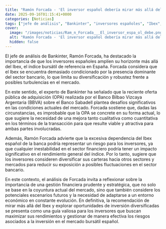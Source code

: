```yaml
---
title: "Ramón Forcada - 'El inversor español debería mirar más allá del Ibex'"
date: 2025-09-16T01:15:41+0000
categories: [Noticias]
tags: ["jefe de análisis", "Bankinter", "inversores españoles", "Ibex", "sector bancario", "diversificación", "mercado bursátil."]
cover:
  image: "/images/noticias/Ram_n_Forcada___El_inversor_espa_ol_debe.png"
  alt: "Ramón Forcada - 'El inversor español debería mirar más allá del Ibex'"
  hidden: false
---
```


El jefe de análisis de Bankinter, Ramón Forcada, ha destacado la importancia de que los inversores españoles amplíen su horizonte más allá del Ibex, el índice bursátil de referencia en España. Forcada considera que el Ibex se encuentra demasiado condicionado por la presencia dominante del sector bancario, lo que limita su diversificación y robustez frente a posibles turbulencias en el mercado.

En este sentido, el experto de Bankinter ha señalado que la reciente oferta pública de adquisición (OPA) realizada por el Banco Bilbao Vizcaya Argentaria (BBVA) sobre el Banco Sabadell plantea desafíos significativos en las condiciones actuales del mercado. Forcada sostiene que, dadas las circunstancias, es improbable que la OPA se concrete en su forma actual, lo que sugiere la necesidad de una mejora tanto cualitativa como cuantitativa en los términos de la transacción para que resulte viable y atractiva para ambas partes involucradas.

Además, Ramón Forcada advierte que la excesiva dependencia del Ibex español de la banca podría representar un riesgo para los inversores, ya que cualquier inestabilidad en el sector financiero podría tener un impacto significativo en el rendimiento general del índice. Por lo tanto, sugiere que los inversores consideren diversificar sus carteras hacia otros sectores y mercados para reducir su exposición a posibles fluctuaciones en el sector bancario.

En este contexto, el análisis de Forcada invita a reflexionar sobre la importancia de una gestión financiera prudente y estratégica, que no solo se base en la coyuntura actual del mercado, sino que también considere los potenciales escenarios futuros y la necesidad de adaptarse a un entorno económico en constante evolución. En definitiva, la recomendación de mirar más allá del Ibex y explorar oportunidades de inversión diversificadas se presenta como una guía valiosa para los inversores que buscan maximizar sus rendimientos y gestionar de manera efectiva los riesgos asociados a la inversión en el mercado bursátil español.
